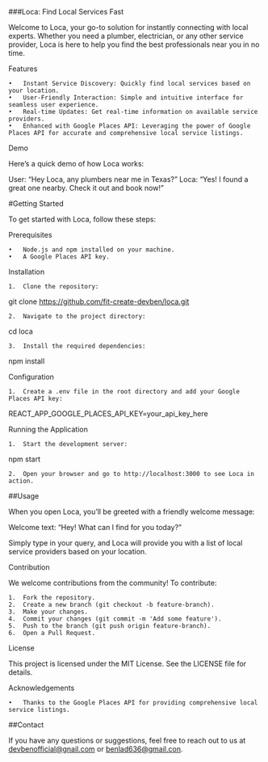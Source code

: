 
###Loca: Find Local Services Fast

Welcome to Loca, your go-to solution for instantly connecting with local experts. Whether you need a plumber, electrician, or any other service provider, Loca is here to help you find the best professionals near you in no time.

Features

	•	Instant Service Discovery: Quickly find local services based on your location.
	•	User-Friendly Interaction: Simple and intuitive interface for seamless user experience.
	•	Real-time Updates: Get real-time information on available service providers.
	•	Enhanced with Google Places API: Leveraging the power of Google Places API for accurate and comprehensive local service listings.

Demo

Here’s a quick demo of how Loca works:

User: “Hey Loca, any plumbers near me in Texas?”
Loca: “Yes! I found a great one nearby. Check it out and book now!”

#Getting Started

To get started with Loca, follow these steps:

Prerequisites

	•	Node.js and npm installed on your machine.
	•	A Google Places API key.

Installation

	1.	Clone the repository:

git clone https://github.com/fit-create-devben/loca.git


	2.	Navigate to the project directory:

cd loca


	3.	Install the required dependencies:

npm install



Configuration

	1.	Create a .env file in the root directory and add your Google Places API key:

REACT_APP_GOOGLE_PLACES_API_KEY=your_api_key_here



Running the Application

	1.	Start the development server:

npm start


	2.	Open your browser and go to http://localhost:3000 to see Loca in action.

##Usage

When you open Loca, you’ll be greeted with a friendly welcome message:

Welcome text: “Hey! What can I find for you today?”

Simply type in your query, and Loca will provide you with a list of local service providers based on your location.

Contribution

We welcome contributions from the community! To contribute:

	1.	Fork the repository.
	2.	Create a new branch (git checkout -b feature-branch).
	3.	Make your changes.
	4.	Commit your changes (git commit -m 'Add some feature').
	5.	Push to the branch (git push origin feature-branch).
	6.	Open a Pull Request.

License

This project is licensed under the MIT License. See the LICENSE file for details.

Acknowledgements

	•	Thanks to the Google Places API for providing comprehensive local service listings.

##Contact

If you have any questions or suggestions, feel free to reach out to us at devbenofficial@gnail.com or benlad636@gmail.con.